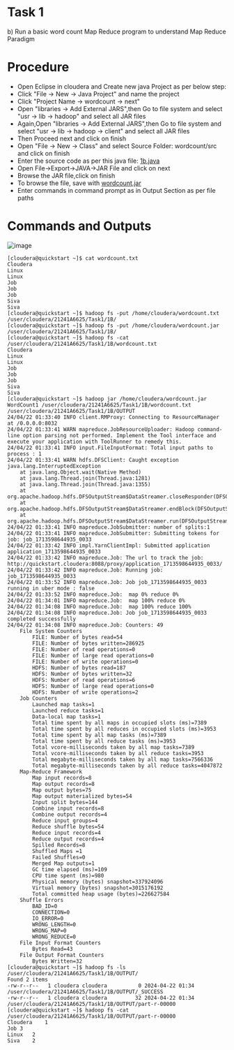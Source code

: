 # Task 1
b) Run a basic word count Map Reduce program to understand Map Reduce Paradigm
# Procedure
- Open Eclipse in cloudera and Create new java Project as per below step:
- Click "File -> New -> Java Project" and name the project
- Click "Project Name -> wordcount -> next"
- Open "libraries -> Add External JARS",then Go to file system and select "usr -> lib -> hadoop" and select all JAR files
- Again,Open "libraries -> Add External JARS",then Go to file system and select "usr -> lib -> hadoop -> client" and select all JAR files
- Then Proceed next and click on finish
- Open "File -> New -> Class" and select Source Folder: wordcount/src and click on finish
- Enter the source code as per this java file: [1b.java](https://github.com/prabhasg03/Task-Codes/blob/Big-Data-Analytics-Lab/Task%201/1B/1b.java)
- Open File->Export->JAVA->JAR File and click on next
- Browse the JAR file,click on finish
- To browse the file, save with [wordcount.jar]()
- Enter commands in command prompt as in Output Section as per file paths
# Commands and Outputs

![image](https://github.com/prabhasg03/Task-Codes/assets/121883587/58dd1149-af5d-4c58-b27b-39564421e6b0)

```
[cloudera@quickstart ~]$ cat wordcount.txt
Cloudera
Linux
Linux
Job
Job
Job
Siva
Siva
[cloudera@quickstart ~]$ hadoop fs -put /home/cloudera/wordcount.txt /user/cloudera/21241A6625/Task1/1B/
[cloudera@quickstart ~]$ hadoop fs -put /home/cloudera/wordcount.jar /user/cloudera/21241A6625/Task1/1B/
[cloudera@quickstart ~]$ hadoop fs -cat /user/cloudera/21241A6625/Task1/1B/wordcount.txt
Cloudera
Linux
Linux
Job
Job
Job
Siva
Siva
[cloudera@quickstart ~]$ hadoop jar /home/cloudera/wordcount.jar WordCount1 /user/cloudera/21241A6625/Task1/1B/wordcount.txt /user/cloudera/21241A6625/Task1/1B/OUTPUT
24/04/22 01:33:40 INFO client.RMProxy: Connecting to ResourceManager at /0.0.0.0:8032
24/04/22 01:33:41 WARN mapreduce.JobResourceUploader: Hadoop command-line option parsing not performed. Implement the Tool interface and execute your application with ToolRunner to remedy this.
24/04/22 01:33:41 INFO input.FileInputFormat: Total input paths to process : 1
24/04/22 01:33:41 WARN hdfs.DFSClient: Caught exception 
java.lang.InterruptedException
	at java.lang.Object.wait(Native Method)
	at java.lang.Thread.join(Thread.java:1281)
	at java.lang.Thread.join(Thread.java:1355)
	at org.apache.hadoop.hdfs.DFSOutputStream$DataStreamer.closeResponder(DFSOutputStream.java:967)
	at org.apache.hadoop.hdfs.DFSOutputStream$DataStreamer.endBlock(DFSOutputStream.java:705)
	at org.apache.hadoop.hdfs.DFSOutputStream$DataStreamer.run(DFSOutputStream.java:894)
24/04/22 01:33:41 INFO mapreduce.JobSubmitter: number of splits:1
24/04/22 01:33:41 INFO mapreduce.JobSubmitter: Submitting tokens for job: job_1713598644935_0033
24/04/22 01:33:42 INFO impl.YarnClientImpl: Submitted application application_1713598644935_0033
24/04/22 01:33:42 INFO mapreduce.Job: The url to track the job: http://quickstart.cloudera:8088/proxy/application_1713598644935_0033/
24/04/22 01:33:42 INFO mapreduce.Job: Running job: job_1713598644935_0033
24/04/22 01:33:52 INFO mapreduce.Job: Job job_1713598644935_0033 running in uber mode : false
24/04/22 01:33:52 INFO mapreduce.Job:  map 0% reduce 0%
24/04/22 01:34:01 INFO mapreduce.Job:  map 100% reduce 0%
24/04/22 01:34:08 INFO mapreduce.Job:  map 100% reduce 100%
24/04/22 01:34:08 INFO mapreduce.Job: Job job_1713598644935_0033 completed successfully
24/04/22 01:34:08 INFO mapreduce.Job: Counters: 49
	File System Counters
		FILE: Number of bytes read=54
		FILE: Number of bytes written=286925
		FILE: Number of read operations=0
		FILE: Number of large read operations=0
		FILE: Number of write operations=0
		HDFS: Number of bytes read=187
		HDFS: Number of bytes written=32
		HDFS: Number of read operations=6
		HDFS: Number of large read operations=0
		HDFS: Number of write operations=2
	Job Counters 
		Launched map tasks=1
		Launched reduce tasks=1
		Data-local map tasks=1
		Total time spent by all maps in occupied slots (ms)=7389
		Total time spent by all reduces in occupied slots (ms)=3953
		Total time spent by all map tasks (ms)=7389
		Total time spent by all reduce tasks (ms)=3953
		Total vcore-milliseconds taken by all map tasks=7389
		Total vcore-milliseconds taken by all reduce tasks=3953
		Total megabyte-milliseconds taken by all map tasks=7566336
		Total megabyte-milliseconds taken by all reduce tasks=4047872
	Map-Reduce Framework
		Map input records=8
		Map output records=8
		Map output bytes=75
		Map output materialized bytes=54
		Input split bytes=144
		Combine input records=8
		Combine output records=4
		Reduce input groups=4
		Reduce shuffle bytes=54
		Reduce input records=4
		Reduce output records=4
		Spilled Records=8
		Shuffled Maps =1
		Failed Shuffles=0
		Merged Map outputs=1
		GC time elapsed (ms)=109
		CPU time spent (ms)=980
		Physical memory (bytes) snapshot=337924096
		Virtual memory (bytes) snapshot=3015176192
		Total committed heap usage (bytes)=226627584
	Shuffle Errors
		BAD_ID=0
		CONNECTION=0
		IO_ERROR=0
		WRONG_LENGTH=0
		WRONG_MAP=0
		WRONG_REDUCE=0
	File Input Format Counters 
		Bytes Read=43
	File Output Format Counters 
		Bytes Written=32
[cloudera@quickstart ~]$ hadoop fs -ls /user/cloudera/21241A6625/Task1/1B/OUTPUT/
Found 2 items
-rw-r--r--   1 cloudera cloudera          0 2024-04-22 01:34 /user/cloudera/21241A6625/Task1/1B/OUTPUT/_SUCCESS
-rw-r--r--   1 cloudera cloudera         32 2024-04-22 01:34 /user/cloudera/21241A6625/Task1/1B/OUTPUT/part-r-00000
[cloudera@quickstart ~]$ hadoop fs -cat /user/cloudera/21241A6625/Task1/1B/OUTPUT/part-r-00000
Cloudera	1
Job	3
Linux	2
Siva	2
```
